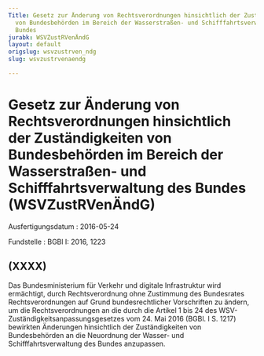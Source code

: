 ```yaml
---
Title: Gesetz zur Änderung von Rechtsverordnungen hinsichtlich der Zuständigkeiten
  von Bundesbehörden im Bereich der Wasserstraßen- und Schifffahrtsverwaltung des
  Bundes
jurabk: WSVZustRVenÄndG
layout: default
origslug: wsvzustrven_ndg
slug: wsvzustrvenaendg

---
```


# Gesetz zur Änderung von Rechtsverordnungen hinsichtlich der Zuständigkeiten von Bundesbehörden im Bereich der Wasserstraßen- und Schifffahrtsverwaltung des Bundes (WSVZustRVenÄndG)

Ausfertigungsdatum
:   2016-05-24

Fundstelle
:   BGBl I: 2016, 1223


## (XXXX)

Das Bundesministerium für Verkehr und digitale Infrastruktur wird ermächtigt, durch Rechtsverordnung ohne Zustimmung des Bundesrates Rechtsverordnungen auf Grund bundesrechtlicher Vorschriften zu ändern, um die Rechtsverordnungen an die durch die Artikel 1 bis 24 des WSV-Zuständigkeitsanpassungsgesetzes vom 24. Mai 2016 (BGBl. I S. 1217) bewirkten Änderungen hinsichtlich der Zuständigkeiten von Bundesbehörden an die Neuordnung der Wasser- und Schifffahrtsverwaltung des Bundes anzupassen.

